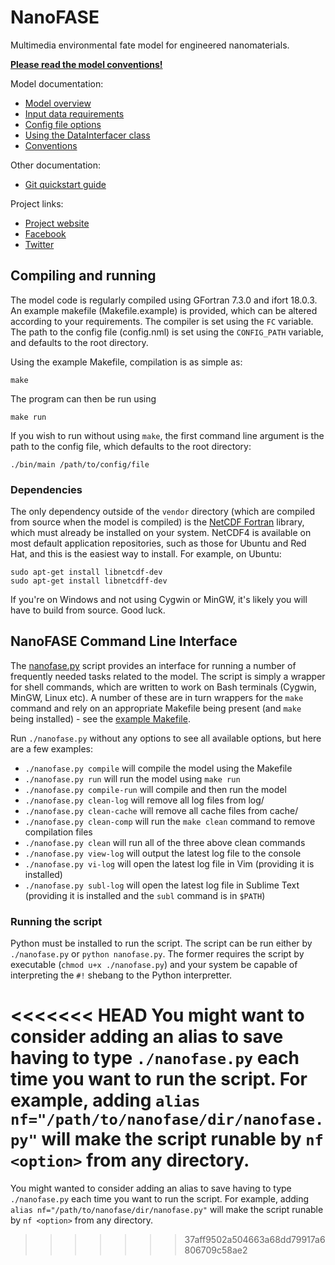# NanoFASE

Multimedia environmental fate model for engineered nanomaterials.

[**Please read the model conventions!**](doc/conventions.md)

Model documentation:
 - [Model overview](doc/overview.md)
 - [Input data requirements](doc/data-requirements.md)
 - [Config file options](doc/config.md)
 - [Using the DataInterfacer class](doc/data-interfacer.md)
 - [Conventions](doc/conventions.md)

Other documentation:
 - [Git quickstart guide](doc/git-quickstart.md)

Project links:
 - [Project website](http://nanofase.eu/)
 - [Facebook](https://www.facebook.com/nanofase/)
 - [Twitter](https://twitter.com/NanoFASE_EU)

## Compiling and running
The model code is regularly compiled using GFortran 7.3.0 and ifort 18.0.3. An example makefile (Makefile.example) is provided, which can be altered according to your requirements. The compiler is set using the `FC` variable. The path to the config file (config.nml) is set using the `CONFIG_PATH` variable, and defaults to the root directory.

Using the example Makefile, compilation is as simple as:

```shell
make
```

The program can then be run using

```shell
make run
```

If you wish to run without using `make`, the first command line argument is the path to the config file, which defaults to the root directory:

```shell
./bin/main /path/to/config/file
```

### Dependencies
The only dependency outside of the `vendor` directory (which are compiled from source when the model is compiled) is the [NetCDF Fortran](https://www.unidata.ucar.edu/software/netcdf/docs/building_netcdf_fortran.html) library, which must already be installed on your system. NetCDF4 is available on most default application repositories, such as those for Ubuntu and Red Hat, and this is the easiest way to install. For example, on Ubuntu:

```shell
sudo apt-get install libnetcdf-dev
sudo apt-get install libnetcdff-dev
```

If you're on Windows and not using Cygwin or MinGW, it's likely you will have to build from source. Good luck.

## NanoFASE Command Line Interface
The [nanofase.py](./nanofase.py) script provides an interface for running a number of frequently needed tasks related to the model. The script is simply a wrapper for shell commands, which are written to work on Bash terminals (Cygwin, MinGW, Linux etc). A number of these are in turn wrappers for the `make` command and rely on an appropriate Makefile being present (and `make` being installed) - see the [example Makefile](./Makefile.example).

Run `./nanofase.py` without any options to see all available options, but here are a few examples:
- `./nanofase.py compile` will compile the model using the Makefile
- `./nanofase.py run` will run the model using `make run`
- `./nanofase.py compile-run` will compile and then run the model
- `./nanofase.py clean-log` will remove all log files from log/
- `./nanofase.py clean-cache` will remove all cache files from cache/
- `./nanofase.py clean-comp` will run the `make clean` command to remove compilation files
- `./nanofase.py clean` will run all of the three above clean commands
- `./nanofase.py view-log` will output the latest log file to the console
- `./nanofase.py vi-log` will open the latest log file in Vim (providing it is installed)
- `./nanofase.py subl-log` will open the latest log file in Sublime Text (providing it is installed and the `subl` command is in `$PATH`)

### Running the script
Python must be installed to run the script. The script can be run either by `./nanofase.py` or `python nanofase.py`. The former requires the script by executable (`chmod u+x ./nanofase.py`) and your system be capable of interpreting the `#!` shebang to the Python interpretter.

<<<<<<< HEAD
You might want to consider adding an alias to save having to type `./nanofase.py` each time you want to run the script. For example, adding `alias nf="/path/to/nanofase/dir/nanofase.py"` will make the script runable by `nf <option>` from any directory.
=======
You might wanted to consider adding an alias to save having to type `./nanofase.py` each time you want to run the script. For example, adding `alias nf="/path/to/nanofase/dir/nanofase.py"` will make the script runable by `nf <option>` from any directory.
>>>>>>> 37aff9502a504663a68dd79917a6806709c58ae2
